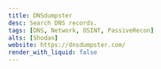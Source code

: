 ```yaml
---
title: DNSdumpster
desc: Search DNS records.
tags: [DNS, Network, OSINT, PassiveRecon]
alts: [Shodan]
website: https://dnsdumpster.com/
render_with_liquid: false
---
```

